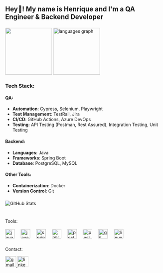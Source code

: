 <h2 align="left">Hey👋! My name is Henrique and I'm a QA Engineer & Backend Developer</h2>

###

<div align="left">
 
<img height="150" src="https://media1.tenor.com/m/YUzRkMOL-3EAAAAC/programming-computer-frog.gif"  /> 

  <img src="https://github-readme-stats.vercel.app/api/top-langs?username=henriquedev0&locale=en&hide_title=false&layout=compact&card_width=320&langs_count=5&theme=dracula&hide_border=false" height="150" alt="languages graph"  />
</div>

###

<div align="left">
  
### Tech Stack:
#### QA:
- **Automation**: Cypress, Selenium, Playwright
- **Test Management**: TestRail, Jira
- **CI/CD**: GitHub Actions, Azure DevOps
- **Testing**: API Testing (Postman, Rest Assured), Integration Testing, Unit Testing

#### Backend:
- **Languages**: Java
- **Frameworks**: Spring Boot
- **Database**: PostgreSQL, MySQL

#### Other Tools:
- **Containerization**: Docker
- **Version Control**: Git
</div>

###

<div align="left">
  <img src="https://github-profile-summary-cards.vercel.app/api/cards/stats?username=henriquedev0&theme=dracula" alt="GitHub Stats" />
</div>

###

<div align="left">
  <br> Tools:<br><br>
  <img src="https://cdn.jsdelivr.net/gh/devicons/devicon/icons/javascript/javascript-original.svg" height="30" alt="javascript logo"  />
  <img width="12" />
  <img src="https://cdn.jsdelivr.net/gh/devicons/devicon/icons/java/java-original.svg" height="30" alt="java logo"  />
  <img width="12" />
  <img src="https://img.shields.io/badge/Spring-6DB33F?style=for-the-badge&logo=spring&logoColor=white" height="30" alt="spring logo"  />
  <img width="12" />
  <img src="https://img.shields.io/badge/MySQL-005C84?style=for-the-badge&logo=mysql&logoColor=white" height="30" alt="mysql logo"  />
  <img width="12" />
  <img src="https://img.shields.io/badge/PostgreSQL-336791?style=for-the-badge&logo=postgresql&logoColor=white" height="30" alt="postgresql logo"  />
  <img width="12" />
  <img src="https://img.shields.io/badge/Postman-FF6C37?style=for-the-badge&logo=postman&logoColor=white" height="30" alt="postman logo" />
  <img width="12" />
  <img src="https://img.shields.io/badge/GIT-E44C30?style=for-the-badge&logo=git&logoColor=white" height="30" alt="git logo"  />
  <img width="12" />
  <img src="https://img.shields.io/badge/Linux-FCC624?style=for-the-badge&logo=linux&logoColor=black" height="30" alt="linux logo"  />
</div>

###
Contact:
<div align="left" style="gap:10px">
  <a href="mailto:henriquerocha.dev@gmail.com">
    <img src="https://img.shields.io/static/v1?message=Gmail&logo=gmail&label=&color=D14836&logoColor=white&labelColor=&style=for-the-badge" height="35" alt="gmail logo"  />
  </a>
 
  <a href="https://www.linkedin.com/in/henriquedev0">
    <img src="https://img.shields.io/static/v1?message=LinkedIn&logo=linkedin&label=&color=0077B5&logoColor=white&labelColor=&style=for-the-badge" height="35" alt="linkedin logo"  />
  </a>
</div>
